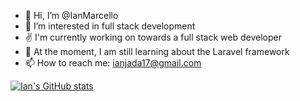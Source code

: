 - 👋 Hi, I’m @IanMarcello
- 👀 I’m interested in full stack development
- ✌ I'm currently working on towards a full stack web developer
- 🌱 At the moment, I am still learning about the Laravel framework
- 📫 How to reach me: ianjada17@gmail.com

<!---
IanMarcello/IanMarcello is a ✨ special ✨ repository because its `README.md` (this file) appears on your GitHub profile.
You can click the Preview link to take a look at your changes.
--->

[![Ian's GitHub stats](https://github-readme-stats.vercel.app/api?username=IanMarcello)](https://github.com/anuraghazra/github-readme-stats)

